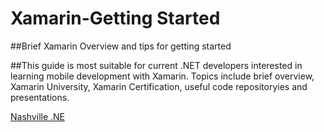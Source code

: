 # Xamarin-Getting Started

##Brief Xamarin Overview and tips for getting started 

##This guide is most suitable for current .NET developers interested in learning mobile development with Xamarin. Topics include brief overview, Xamarin University, Xamarin Certification, useful code repositoryies and presentations. 

[Nashville .NE](]https://docs.google.com/presentation/d/1iz26tSjvx5pR6Jg5pVy3ItZ39gYVELDR6WL0KDpVqBk/edit?usp=sharing)


